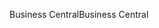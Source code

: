<span data-ttu-id="8b23e-101">Business Central</span><span class="sxs-lookup"><span data-stu-id="8b23e-101">Business Central</span></span>

